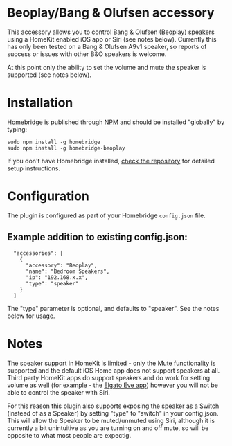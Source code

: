 # Beoplay/Bang & Olufsen accessory

This accessory allows you to control Bang & Olufsen (Beoplay) speakers using a HomeKit enabled iOS app or Siri (see notes below).  Currently this has only been tested on a Bang & Olufsen A9v1 speaker, so reports of success or issues with other B&O speakers is welcome.

At this point only the ability to set the volume and mute the speaker is supported (see notes below).

# Installation

Homebridge is published through [NPM](https://www.npmjs.com/package/homebridge) and should be installed "globally" by typing:

    sudo npm install -g homebridge
    sudo npm install -g homebridge-beoplay

If you don't have Homebridge installed, [check the repository](https://github.com/nfarina/homebridge) for detailed setup instructions.

# Configuration

The plugin is configured as part of your Homebridge `config.json` file.

## Example addition to existing config.json:

      "accessories": [
        {
          "accessory": "Beoplay",
          "name": "Bedroom Speakers",
          "ip": "192.168.x.x",
          "type": "speaker"
        }
      ]

The "type" parameter is optional, and defaults to "speaker". See the notes below for usage. 

# Notes

The speaker support in HomeKit is limited - only the Mute functionality is supported and the default iOS Home app does not support speakers at all. Third party HomeKit apps do support speakers and do work for setting volume as well (for example - the [Elgato Eve app](https://apps.apple.com/gb/app/eve-for-homekit/id917695792)) however you will not be able to control the speaker with Siri.

For this reason this plugin also supports exposing the speaker as a Switch (instead of as a Speaker) by setting "type" to "switch" in your config.json. This will allow the Speaker to be muted/unmuted using Siri, although it is currently a bit unintuitive as you are turning on and off mute, so will be opposite to what most people are expectig.  